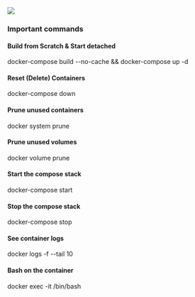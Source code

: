 <img src=https://blog.switcheo.network/content/images/size/w2000/2020/03/Switcheo-TradeHub.png></img>

### Important commands

#### Build from Scratch & Start detached
docker-compose build --no-cache && docker-compose up -d
#### Reset (Delete) Containers
docker-compose down
#### Prune unused containers
docker system prune
#### Prune unused volumes
docker volume prune
#### Start the compose stack
docker-compose start
#### Stop the compose stack
docker-compose stop
#### See container logs
docker logs -f <container-name> --tail 10
#### Bash on the container
docker exec -it <container-name> /bin/bash